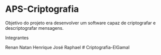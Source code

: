 # APS-Criptografia
Objetivo do projeto era desenvolver um software capaz de criptografar e descriptografar mensagens.

Integrantes

Renan
Natan
Henrique
José
Raphael
#   C r i p t o g r a f i a - E l G a m a l  
 